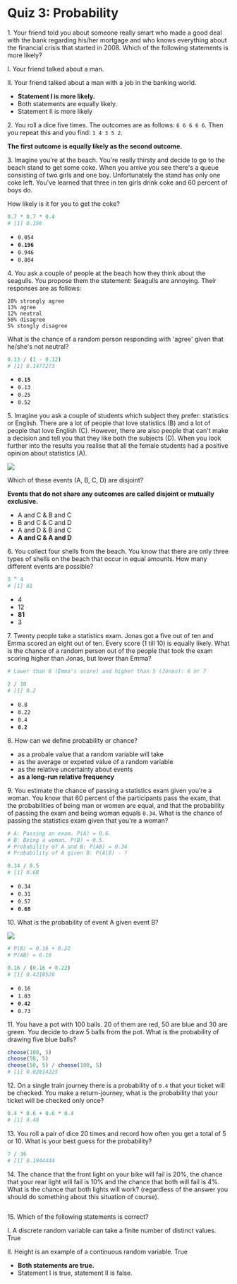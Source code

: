 # Quiz 3: Probability


1\. Your friend told you about someone really smart who made a good deal with the bank regarding his/her mortgage and who knows everything about the financial crisis that started in 2008. Which of the following statements is more likely?

I. Your friend talked about a man.

II. Your friend talked about a man with a job in the banking world.

- **Statement I is more likely.**
- Both statements are equally likely.
- Statement II is more likely


2\. You roll a dice five times. The outcomes are as follows: `6 6 6 6 6`. Then you repeat this and you find: `1 4 3 5 2`.

**The first outcome is equally likely as the second outcome.**


3\. Imagine you're at the beach. You're really thirsty and decide to go to the beach stand to get some coke. When you arrive you see there's a queue consisting of two girls and one boy. Unfortunately the stand has only one coke left. You've learned that three in ten girls drink coke and 60 percent of boys do.

How likely is it for you to get the coke?

```r
0.7 * 0.7 * 0.4
# [1] 0.196
```

- `0.054`
- **`0.196`**
- `0.946`
- `0.804`


4\. You ask a couple of people at the beach how they think about the seagulls. You propose them the statement: Seagulls are annoying. Their responses are as follows:

```
20% strongly agree
13% agree
12% neutral
50% disagree
5% stongly disagree
```

What is the chance of a random person responding with 'agree' given that he/she's not neutral?

```r
0.13 / (1 - 0.12)
# [1] 0.1477273
```

- **`0.15`**
- `0.13`
- `0.25`
- `0.52`


5\. Imagine you ask a couple of students which subject they prefer: statistics or English. There are a lot of people that love statistics (B) and a lot of people that love English (C). However, there are also people that can't make a decision and tell you that they like both the subjects (D). When you look further into the results you realise that all the female students had a positive opinion about statistics (A).

![](/images/quiz3-disjoint.png)

Which of these events (A, B, C, D) are disjoint? 

**Events that do not share any outcomes are called disjoint or mutually exclusive.**

- A and C & B and C
- B and C & C and D
- A and D & B and C
- **A and C & A and D**

6\. You collect four shells from the beach. You know that there are only three types of shells on the beach that occur in equal amounts. How many different events are possible?

```r
3 ^ 4
# [1] 81
```

- 4
- 12
- **81**
- 3


7\. Twenty people take a statistics exam. Jonas got a five out of ten and Emma scored an eight out of ten. Every score (1 till 10) is equally likely. What is the chance of a random person out of the people that took the exam scoring higher than Jonas, but lower than Emma?

```r
# Lower than 8 (Emma's score) and higher than 5 (Jonas): 6 or 7

2 / 10
# [1] 0.2
```

- `0.8`
- `0.22`
- `0.4`
- **`0.2`**


8\. How can we define probability or chance?

- as a probale value that a random variable will take
- as the average or expeted value of a random variable
- as the relative uncertainty about events
- **as a long-run relative frequency**


9\. You estimate the chance of passing a statistics exam given you're a woman. You know that 60 percent of the participants pass the exam, that the probabilities of being man or women are equal, and that the probability of passing the exam and being woman equals `0.34`. What is the chance of passing the statistics exam given that you're a woman?

```r
# A: Passing an exam. P(A) = 0.6.
# B: Being a woman. P(B) = 0.5.
# Probability of A and B: P(AB) = 0.34
# Probability of A given B: P(A|B) - ?

0.34 / 0.5
# [1] 0.68
```

- `0.34`
- `0.31`
- `0.57`
- **`0.68`**


10\. What is the probability of event A given event B?

![](/images/quiz3-a-given-b.png)

```r
# P(B) = 0.16 + 0.22
# P(AB) = 0.16

0.16 / (0.16 + 0.22)
# [1] 0.4210526
```

- `0.16`
- `1.03`
- **`0.42`**
- `0.73`


11\. You have a pot with 100 balls. 20 of them are red, 50 are blue and 30 are green. You decide to draw 5 balls from the pot. What is the probability of drawing five blue balls?

```r
choose(100, 5)
choose(50, 5)
choose(50, 5) / choose(100, 5)
# [1] 0.02814225
```


12\. On a single train journey there is a probability of `0.4` that your ticket will be checked. You make a return-journey, what is the probability that your ticket will be checked only once?

```r
0.4 * 0.6 + 0.6 * 0.4
# [1] 0.48
```


13\. You roll a pair of dice 20 times and record how often you get a total of 5 or 10. What is your best guess for the probability?

```r
7 / 36
# [1] 0.1944444
```

14\. The chance that the front light on your bike will fail is 20%, the chance that your rear light will fail is 10% and the chance that both will fail is 4%. What is the chance that both lights will work? (regardless of the answer you should do something about this situation of course).

```r

```

15\. Which of the following statements is correct?

I. A discrete random variable can take a finite number of distinct values. True

II. Height is an example of a continuous random variable. True

- **Both statements are true.**
- Statement I is true, statement II is false.
